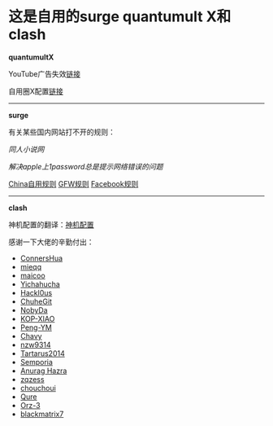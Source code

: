 # 这是自用的surge quantumult X和clash
**quantumultX**

YouTube广告失效[链接](https://raw.githubusercontent.com/harisonkhlil/QurakJkaer-s-conf/main/YoutubeAds.conf)

自用圈X配置[链接](https://raw.githubusercontent.com/harisonkhlil/QurakJkaer-s-conf/main/harisonkhlil.conf)




*******************************
  **surge**
  
  有关某些国内网站打不开的规则：
  
  *同人小说网*
  
  *解决apple上1password总是提示网络错误的问题*
  
  [China自用规则](https://raw.githubusercontent.com/harisonkhlil/QurakJkaer-s-conf/main/China.list)
  [GFW规则](https://raw.githubusercontent.com/harisonkhlil/QurakJkaer-s-conf/main/GFW.list)
  [Facebook规则](https://raw.githubusercontent.com/blackmatrix7/ios_rule_script/master/rule/Surge/Facebook/Facebook.list)
  
  
  
  
  *********************
  **clash**
  
  神机配置的翻译：[神机配置](https://raw.githubusercontent.com/harisonkhlil/harisonkhlil/main/Outbound.yaml)

感谢一下大佬的辛勤付出：
* [ConnersHua](https://github.com/DivineEngine/Profiles/tree/master)
* [mieqq](https://github.com/mieqq/mieqq)
* [maicoo](https://github.com/blankmagic/surge)
* [Yichahucha](https://github.com/yichahucha/surge/tree/master)
* [Hackl0us](https://github.com/Hackl0us)
* [ChuheGit](https://github.com/ChuheGit/1)
* [NobyDa](https://github.com/NobyDa)
* [KOP-XIAO](https://github.com/KOP-XIAO)
* [Peng-YM](https://github.com/Peng-YM)
* [Chavy](https://github.com/chavyleung)
* [nzw9314](https://github.com/nzw9314)
* [Tartarus2014](https://github.com/Tartarus2014)
* [Semporia](https://github.com/Semporia)
* [Anurag Hazra](https://github.com/anuraghazra)
* [zqzess](https://github.com/zqzess)
* [chouchoui](https://github.com/chouchoui)
* [Qure](https://github.com/Koolson/Qure)
* [Orz-3](https://github.com/Orz-3)
* [blackmatrix7](https://github.com/blackmatrix7)
